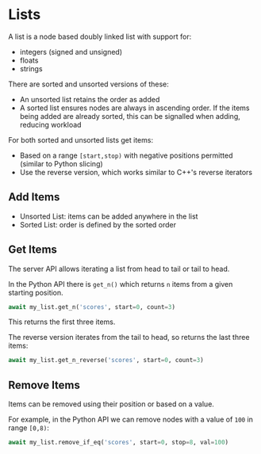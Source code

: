 # Lists

A list is a node based doubly linked list with support for:

- integers (signed and unsigned)
- floats
- strings


There are sorted and unsorted versions of these: 

- An unsorted list retains the order as added
- A sorted list ensures nodes are always in ascending order. If the items being added are already sorted, this can be signalled when adding, reducing workload 

For both sorted and unsorted lists get items:

- Based on a range `[start,stop)` with negative positions permitted (similar to Python slicing)
- Use the reverse version, which works similar to C++'s reverse iterators


## Add Items

- Unsorted List: items can be added anywhere in the list
- Sorted List: order is defined by the sorted order


## Get Items
The server API allows iterating a list from head to tail or tail to head.

In the Python API there is `get_n()` which returns `n` items from a given starting position.

```py
await my_list.get_n('scores', start=0, count=3)
```

This returns the first three items.

The reverse version iterates from the tail to head, so returns the last three items:

```py
await my_list.get_n_reverse('scores', start=0, count=3)
```

## Remove Items
Items can be removed using their position or based on a value.

For example, in the Python API we can remove nodes with a value of `100` in range `[0,8)`:

```py
await my_list.remove_if_eq('scores', start=0, stop=8, val=100)
```
